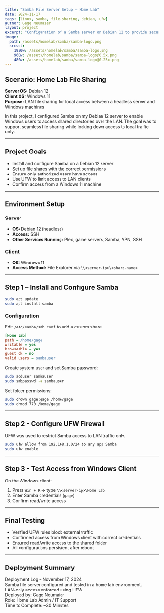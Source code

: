 ```yaml
---
title: "Samba File Server Setup – Home Lab"
date: 2024-11-17
tags: [linux, samba, file-sharing, debian, ufw]
author: Gage Neumaier
layout: project
excerpt: "Configuration of a Samba server on Debian 12 to provide secure file sharing between a Linux server and Windows clients in a home lab environment."
image:
  path: /assets/homelab/samba/samba-logo.png
  srcset:
    1920w: /assets/homelab/samba/samba-logo.png
    960w: /assets/homelab/samba/samba-logo@0.5x.png
    480w: /assets/homelab/samba/samba-logo@0.25x.png
---
```


## Scenario: Home Lab File Sharing

**Server OS:** Debian 12  
**Client OS:** Windows 11  
**Purpose:** LAN file sharing for local access between a headless server and Windows machines

In this project, I configured Samba on my Debian 12 server to enable Windows users to access shared directories over the LAN. The goal was to support seamless file sharing while locking down access to local traffic only.

---

## Project Goals

- Install and configure Samba on a Debian 12 server
- Set up file shares with the correct permissions
- Ensure only authorized users have access
- Use UFW to limit access to LAN clients
- Confirm access from a Windows 11 machine

---

## Environment Setup

### Server

- **OS:** Debian 12 (headless)
- **Access:** SSH
- **Other Services Running:** Plex, game servers, Samba, VPN, SSH

### Client

- **OS:** Windows 11
- **Access Method:** File Explorer via `\\<server-ip>\<share-name>`

---

## Step 1 – Install and Configure Samba

```bash
sudo apt update
sudo apt install samba
```

### Configuration

Edit `/etc/samba/smb.conf` to add a custom share:

```ini
[Home Lab]
path = /home/gage
writable = yes
browseable = yes
guest ok = no
valid users = sambauser
```

Create system user and set Samba password:

```bash
sudo adduser sambauser
sudo smbpasswd -a sambauser
```

Set folder permissions:

```bash
sudo chown gage:gage /home/gage
sudo chmod 770 /home/gage
```

---

## Step 2 - Configure UFW Firewall

UFW was used to restrict Samba access to LAN traffic only.

```bash
sudo ufw allow from 192.168.1.0/24 to any app Samba
sudo ufw enable
```

---

## Step 3 - Test Access from Windows Client

On the Windows client:

1. Press `Win + R` → type `\\<server-ip>\Home Lab`  
2. Enter Samba credentials (`gage`)  
3. Confirm read/write access

---

## Final Testing

- Verified UFW rules block external traffic  
- Confirmed access from Windows client with correct credentials  
- Ensured read/write access to the shared folder  
- All configurations persistent after reboot

---

## Deployment Summary

Deployment Log – November 17, 2024  
Samba file server configured and tested in a home lab environment.  
LAN-only access enforced using UFW.  
Deployed by: Gage Neumaier  
Role: Home Lab Admin / IT Support  
Time to Complete: ~30 Minutes
